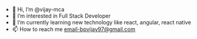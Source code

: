 - 👋 Hi, I’m @vijay-mca
- 👀 I’m interested in Full Stack Developer
- 🌱 I’m currently learning new technology like react, angular, react native
- 📫 How to reach me email-bpvijay97@gmail.com

<!---
vijay-mca/vijay-mca is a ✨ special ✨ repository because its `README.md` (this file) appears on your GitHub profile.
You can click the Preview link to take a look at your changes.
--->
